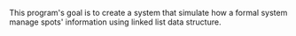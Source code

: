 This program's goal is to create a system that simulate how a formal system manage spots' information using linked list data structure.

